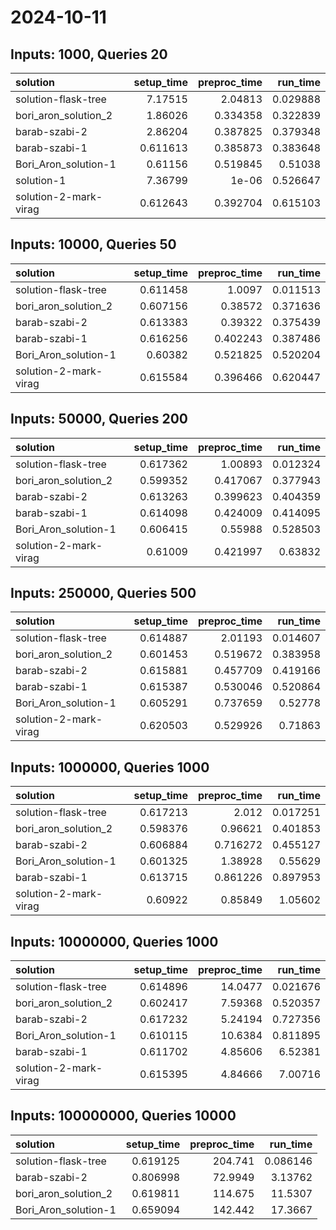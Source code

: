 # 2024-10-11

## Inputs: 1000, Queries 20

| solution              |   setup_time |   preproc_time |   run_time |
|:----------------------|-------------:|---------------:|-----------:|
| solution-flask-tree   |     7.17515  |       2.04813  |   0.029888 |
| bori_aron_solution_2  |     1.86026  |       0.334358 |   0.322839 |
| barab-szabi-2         |     2.86204  |       0.387825 |   0.379348 |
| barab-szabi-1         |     0.611613 |       0.385873 |   0.383648 |
| Bori_Aron_solution-1  |     0.61156  |       0.519845 |   0.51038  |
| solution-1            |     7.36799  |       1e-06    |   0.526647 |
| solution-2-mark-virag |     0.612643 |       0.392704 |   0.615103 |

## Inputs: 10000, Queries 50

| solution              |   setup_time |   preproc_time |   run_time |
|:----------------------|-------------:|---------------:|-----------:|
| solution-flask-tree   |     0.611458 |       1.0097   |   0.011513 |
| bori_aron_solution_2  |     0.607156 |       0.38572  |   0.371636 |
| barab-szabi-2         |     0.613383 |       0.39322  |   0.375439 |
| barab-szabi-1         |     0.616256 |       0.402243 |   0.387486 |
| Bori_Aron_solution-1  |     0.60382  |       0.521825 |   0.520204 |
| solution-2-mark-virag |     0.615584 |       0.396466 |   0.620447 |

## Inputs: 50000, Queries 200

| solution              |   setup_time |   preproc_time |   run_time |
|:----------------------|-------------:|---------------:|-----------:|
| solution-flask-tree   |     0.617362 |       1.00893  |   0.012324 |
| bori_aron_solution_2  |     0.599352 |       0.417067 |   0.377943 |
| barab-szabi-2         |     0.613263 |       0.399623 |   0.404359 |
| barab-szabi-1         |     0.614098 |       0.424009 |   0.414095 |
| Bori_Aron_solution-1  |     0.606415 |       0.55988  |   0.528503 |
| solution-2-mark-virag |     0.61009  |       0.421997 |   0.63832  |

## Inputs: 250000, Queries 500

| solution              |   setup_time |   preproc_time |   run_time |
|:----------------------|-------------:|---------------:|-----------:|
| solution-flask-tree   |     0.614887 |       2.01193  |   0.014607 |
| bori_aron_solution_2  |     0.601453 |       0.519672 |   0.383958 |
| barab-szabi-2         |     0.615881 |       0.457709 |   0.419166 |
| barab-szabi-1         |     0.615387 |       0.530046 |   0.520864 |
| Bori_Aron_solution-1  |     0.605291 |       0.737659 |   0.52778  |
| solution-2-mark-virag |     0.620503 |       0.529926 |   0.71863  |

## Inputs: 1000000, Queries 1000

| solution              |   setup_time |   preproc_time |   run_time |
|:----------------------|-------------:|---------------:|-----------:|
| solution-flask-tree   |     0.617213 |       2.012    |   0.017251 |
| bori_aron_solution_2  |     0.598376 |       0.96621  |   0.401853 |
| barab-szabi-2         |     0.606884 |       0.716272 |   0.455127 |
| Bori_Aron_solution-1  |     0.601325 |       1.38928  |   0.55629  |
| barab-szabi-1         |     0.613715 |       0.861226 |   0.897953 |
| solution-2-mark-virag |     0.60922  |       0.85849  |   1.05602  |

## Inputs: 10000000, Queries 1000

| solution              |   setup_time |   preproc_time |   run_time |
|:----------------------|-------------:|---------------:|-----------:|
| solution-flask-tree   |     0.614896 |       14.0477  |   0.021676 |
| bori_aron_solution_2  |     0.602417 |        7.59368 |   0.520357 |
| barab-szabi-2         |     0.617232 |        5.24194 |   0.727356 |
| Bori_Aron_solution-1  |     0.610115 |       10.6384  |   0.811895 |
| barab-szabi-1         |     0.611702 |        4.85606 |   6.52381  |
| solution-2-mark-virag |     0.615395 |        4.84666 |   7.00716  |

## Inputs: 100000000, Queries 10000

| solution             |   setup_time |   preproc_time |   run_time |
|:---------------------|-------------:|---------------:|-----------:|
| solution-flask-tree  |     0.619125 |       204.741  |   0.086146 |
| barab-szabi-2        |     0.806998 |        72.9949 |   3.13762  |
| bori_aron_solution_2 |     0.619811 |       114.675  |  11.5307   |
| Bori_Aron_solution-1 |     0.659094 |       142.442  |  17.3667   |